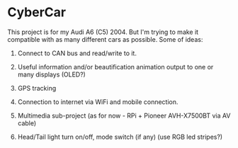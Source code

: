 # CyberCar
This project is for my Audi A6 (C5) 2004. But I'm trying to make it compatible with as many different cars as possible.
Some of ideas:

1. Connect to CAN bus and read/write to it.

2. Useful information and/or beautification animation output to one or many displays (OLED?)

3. GPS tracking

4. Connection to internet via WiFi and mobile connection.

5. Multimedia sub-project (as for now - RPi + Pioneer AVH-X7500BT via AV cable)

6. Head/Tail light turn on/off, mode switch (if any) (use RGB led stripes?)

